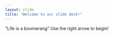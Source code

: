 ```yaml
---
layout: slide
title: "Welcome to our slide deck!"
---
```

"Life is a boomerang"
Use the right arrow to begin!
